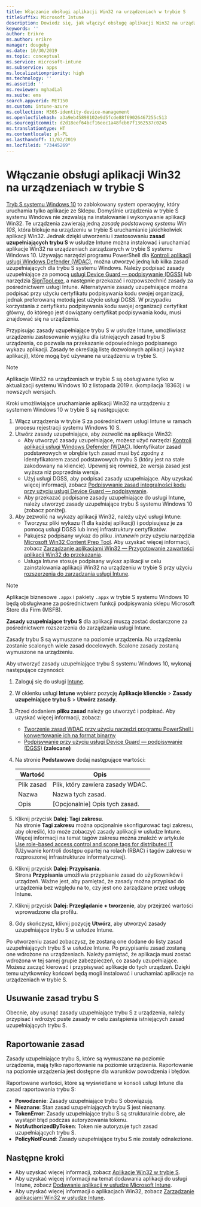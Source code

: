 ```yaml
---
title: Włączanie obsługi aplikacji Win32 na urządzeniach w trybie S
titleSuffix: Microsoft Intune
description: Dowiedz się, jak włączyć obsługę aplikacji Win32 na urządzeniach w trybie S przy użyciu usługi Microsoft Intune.
keywords: ''
author: Erikre
ms.author: erikre
manager: dougeby
ms.date: 10/30/2019
ms.topic: conceptual
ms.service: microsoft-intune
ms.subservice: apps
ms.localizationpriority: high
ms.technology: ''
ms.assetid: ''
ms.reviewer: mghadial
ms.suite: ems
search.appverid: MET150
ms.custom: intune-azure
ms.collection: M365-identity-device-management
ms.openlocfilehash: a3a9eb45898102e9d5fcde88f69026467255c513
ms.sourcegitcommit: d2d18eef64bcf16eec1a48fcb67f1362537c0245
ms.translationtype: HT
ms.contentlocale: pl-PL
ms.lasthandoff: 11/02/2019
ms.locfileid: "73445269"
---
```

# <a name="enable-win32-apps-on-s-mode-devices"></a>Włączanie obsługi aplikacji Win32 na urządzeniach w trybie S

[Tryb S systemu Windows 10](https://docs.microsoft.com/windows/deployment/s-mode) to zablokowany system operacyjny, który uruchamia tylko aplikacje ze Sklepu. Domyślnie urządzenia w trybie S systemu Windows nie zezwalają na instalowanie i wykonywanie aplikacji Win32. Te urządzenia zawierają jedną *zasadę podstawową systemu Win 10S*, która blokuje na urządzeniu w trybie S uruchamianie jakichkolwiek aplikacji Win32. Jednak dzięki utworzeniu i zastosowaniu **zasad uzupełniających trybu S** w usłudze Intune można instalować i uruchamiać aplikacje Win32 na urządzeniach zarządzanych w trybie S systemu Windows 10. Używając narzędzi programu PowerShell dla [Kontroli aplikacji usługi Windows Defender (WDAC)](https://docs.microsoft.com/windows/security/threat-protection/windows-defender-application-control/windows-defender-application-control), można utworzyć jedną lub kilka zasad uzupełniających dla trybu S systemu Windows. Należy podpisać zasady uzupełniające za pomocą [usługi Device Guard — podpisywanie (DGSS)](https://go.microsoft.com/fwlink/?linkid=2095629) lub narzędzia [SignTool.exe](https://docs.microsoft.com/windows/security/threat-protection/windows-defender-application-control/signing-policies-with-signtool), a następnie przekazać i rozpowszechnić zasady za pośrednictwem usługi Intune. Alternatywnie zasady uzupełniające można podpisać przy użyciu certyfikatu podpisywania kodu swojej organizacji, jednak preferowaną metodą jest użycie usługi DGSS. W przypadku korzystania z certyfikatu podpisywania kodu swojej organizacji certyfikat główny, do którego jest dowiązany certyfikat podpisywania kodu, musi znajdować się na urządzeniu.

Przypisując zasady uzupełniające trybu S w usłudze Intune, umożliwiasz urządzeniu zastosowanie wyjątku dla istniejących zasad trybu S urządzenia, co pozwala na przekazanie odpowiedniego podpisanego wykazu aplikacji. Zasady te określają listę dozwolonych aplikacji (wykaz aplikacji), które mogą być używane na urządzeniu w trybie S.

> [!NOTE]
> Aplikacje Win32 na urządzeniach w trybie S są obsługiwane tylko w aktualizacji systemu Windows 10 z listopada 2019 r. (kompilacja 18363) i w nowszych wersjach.

<!-- Add WDAC tooling diagram  -->

Kroki umożliwiające uruchamianie aplikacji Win32 na urządzeniu z systemem Windows 10 w trybie S są następujące:

1. Włącz urządzenia w trybie S za pośrednictwem usługi Intune w ramach procesu rejestracji systemu Windows 10 S.
2. Utwórz zasady uzupełniające, aby zezwolić na aplikacje Win32:
   - Aby utworzyć zasady uzupełniające, możesz użyć narzędzi [Kontroli aplikacji usługi Windows Defender (WDAC)](https://docs.microsoft.com/windows/security/threat-protection/windows-defender-application-control/windows-defender-application-control). Identyfikator zasad podstawowych w obrębie tych zasad musi być zgodny z identyfikatorem zasad podstawowych trybu S (który jest na stałe zakodowany na kliencie). Upewnij się również, że wersja zasad jest wyższa niż poprzednia wersja.
   - Użyj usługi DGSS, aby podpisać zasady uzupełniające. Aby uzyskać więcej informacji, zobacz [Podpisywanie zasad integralności kodu przy użyciu usługi Device Guard — podpisywanie](https://docs.microsoft.com/microsoft-store/sign-code-integrity-policy-with-device-guard-signing).
   - Aby przekazać podpisane zasady uzupełniające do usługi Intune, należy utworzyć zasady uzupełniające trybu S systemu Windows 10 (zobacz poniżej).
3. Aby zezwolić na wykazy aplikacji Win32, należy użyć usługi Intune:
   - Tworzysz pliki wykazu (1 dla każdej aplikacji) i podpisujesz je za pomocą usługi DGSS lub innej infrastruktury certyfikatów.
   - Pakujesz podpisany wykaz do pliku *.intunewin* przy użyciu narzędzia [Microsoft Win32 Content Prep Tool](https://go.microsoft.com/fwlink/?linkid=2065730). Aby uzyskać więcej informacji, zobacz [Zarządzanie aplikacjami Win32 — Przygotowanie zawartości aplikacji Win32 do przekazania](~/apps/apps-win32-app-management.md#prepare-the-win32-app-content-for-upload).
   - Usługa Intune stosuje podpisany wykaz aplikacji w celu zainstalowania aplikacji Win32 na urządzeniu w trybie S przy użyciu [rozszerzenia do zarządzania usługi Intune](~/apps/intune-management-extension.md).

> [!NOTE]
> Aplikacje biznesowe `.appx` i pakiety `.appx` w trybie S systemu Windows 10 będą obsługiwane za pośrednictwem funkcji podpisywania sklepu Microsoft Store dla Firm (MSFB).
>
> **Zasady uzupełniające trybu S** dla aplikacji muszą zostać dostarczone za pośrednictwem rozszerzenia do zarządzania usługi Intune.
>
> Zasady trybu S są wymuszane na poziomie urządzenia. Na urządzeniu zostanie scalonych wiele zasad docelowych. Scalone zasady zostaną wymuszone na urządzeniu.

Aby utworzyć zasady uzupełniające trybu S systemu Windows 10, wykonaj następujące czynności:

1. Zaloguj się do usługi [Intune](https://go.microsoft.com/fwlink/?linkid=2090973).
2. W okienku usługi **Intune** wybierz pozycję **Aplikacje klienckie** > **Zasady uzupełniające trybu S** > **Utwórz zasady**.
3. Przed dodaniem **pliku zasad** należy go utworzyć i podpisać. Aby uzyskać więcej informacji, zobacz:
    - [Tworzenie zasad WDAC przy użyciu narzędzi programu PowerShell i konwertowanie ich na format binarny](https://go.microsoft.com/fwlink/?linkid=2095387)
    - [Podpisywanie przy użyciu usługi Device Guard — podpisywanie (DGSS)](https://go.microsoft.com/fwlink/?linkid=2095629) **(zalecane)**

4. Na stronie **Podstawowe** dodaj następujące wartości:

    | Wartość | Opis |
    |--------------|------------------------------------------------|
    | Plik zasad | Plik, który zawiera zasady WDAC. |
    | Nazwa | Nazwa tych zasad. |
    | Opis | [Opcjonalnie] Opis tych zasad. |

5. Kliknij przycisk **Dalej: Tagi zakresu**.<br>
   Na stronie **Tagi zakresu** można opcjonalnie skonfigurować tagi zakresu, aby określić, kto może zobaczyć zasady aplikacji w usłudze Intune. Więcej informacji na temat tagów zakresu można znaleźć w artykule [Use role-based access control and scope tags for distributed IT](~/fundamentals/scope-tags.md) (Używanie kontroli dostępu opartej na rolach (RBAC) i tagów zakresu w rozproszonej infrastrukturze informatycznej).

6. Kliknij przycisk **Dalej: Przypisania**.<br>
   Strona **Przypisania** umożliwia przypisanie zasad do użytkowników i urządzeń. Ważne jest, aby pamiętać, że zasady można przypisać do urządzenia bez względu na to, czy jest ono zarządzane przez usługę Intune.
7. Kliknij przycisk **Dalej: Przeglądanie + tworzenie**, aby przejrzeć wartości wprowadzone dla profilu.
8. Gdy skończysz, kliknij pozycję **Utwórz**, aby utworzyć zasady uzupełniające trybu S w usłudze Intune. 

Po utworzeniu zasad zobaczysz, że zostaną one dodane do listy zasad uzupełniających trybu S w usłudze Intune. Po przypisaniu zasad zostaną one wdrożone na urządzeniach. Należy pamiętać, że aplikacja musi zostać wdrożona w tej samej grupie zabezpieczeń, co zasady uzupełniające. Możesz zacząć kierować i przypisywać aplikacje do tych urządzeń. Dzięki temu użytkownicy końcowi będą mogli instalować i uruchamiać aplikacje na urządzeniach w trybie S.

## <a name="removal-of-s-mode-policy"></a>Usuwanie zasad trybu S

Obecnie, aby usunąć zasady uzupełniające trybu S z urządzenia, należy przypisać i wdrożyć puste zasady w celu zastąpienia istniejących zasad uzupełniających trybu S.

## <a name="policy-reporting"></a>Raportowanie zasad

Zasady uzupełniające trybu S, które są wymuszane na poziomie urządzenia, mają tylko raportowanie na poziomie urządzenia. Raportowanie na poziomie urządzenia jest dostępne dla warunków powodzenia i błędów. 

Raportowane wartości, które są wyświetlane w konsoli usługi Intune dla zasad raportowania trybu S:
- **Powodzenie**: Zasady uzupełniające trybu S obowiązują.
- **Nieznane**: Stan zasad uzupełniających trybu S jest nieznany.
- **TokenError**: Zasady uzupełniające trybu S są strukturalnie dobre, ale wystąpił błąd podczas autoryzowania tokenu.
- **NotAuthorizedByToken**: Token nie autoryzuje tych zasad uzupełniających trybu S.
- **PolicyNotFound**: Zasady uzupełniające trybu S nie zostały odnalezione.

## <a name="next-steps"></a>Następne kroki

- Aby uzyskać więcej informacji, zobacz [Aplikacje Win32 w trybie S](https://docs.microsoft.com/windows/security/threat-protection/windows-defender-application-control/lob-win32-apps-on-s).
- Aby uzyskać więcej informacji na temat dodawania aplikacji do usługi Intune, zobacz [Dodawanie aplikacji w usłudze Microsoft Intune](apps-add.md).
- Aby uzyskać więcej informacji o aplikacjach Win32, zobacz [Zarządzanie aplikacjami Win32 w usłudze Intune](~/apps/apps-win32-app-management.md).
